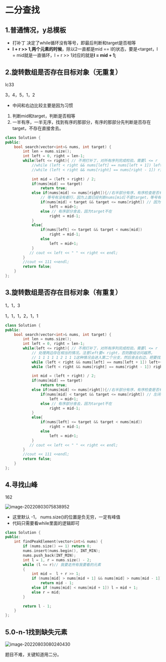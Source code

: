 # 二分查找

## 1.普通情况，y总模板

+ 打补丁 决定了while循环没有等号，即最后判断和target是否相等
+ **l + r >> 1,两个元素的时候**，除以2一直都是mid == l的状态，要是<target，l = mid就是一直循环，l + r >> 1对应的就是**l = mid + 1;**

## 2.旋转数组是否存在目标对象（无重复）

lc33

3，4，5，1，2

+ 中间和右边比较主要是因为习惯



1. 判断mid和target，判断是否相等
2. 一半有序，一半无序，找到有序的那部分，有序的那部分先判断是否存在target，不存在直接舍去。

```cpp
class Solution {
public:
    bool search(vector<int>& nums, int target) {
        int len = nums.size();
        int left = 0, right = len-1;
        while(left <= right){ // 不用打补丁，对所有序列完成检验。需要l <= r
            //while (left < right && nums[left] == nums[left + 1]) left++;
            //while (left < right && nums[right] == nums[right - 1]) right--;
          
            int mid = (left + right) / 2;
            if(nums[mid] == target)
                return true;
            else if(nums[mid] <= nums[right]){//右半部分有序，有序检查是否有target，没有直接舍去，排除法
                // 等号有没有都行，因为上面已经判断nums[mid]不是target，等号有，可以
                if(nums[mid] < target && target <= nums[right]) // 因为nums[mid]不等于target，所以nums[mid] < target，下面也是这样。
                    left = mid+1;
                else // 有序部分舍去，因为target不在
                    right = mid-1;
            }
            else{
                if(nums[left] <= target && target < nums[mid])
                    right = mid-1;
                else
                    left = mid+1;
            }
           // cout << left << " " << right << endl;
        }
        //cout << 111 <<endl;
        return false;
    }
};

```

## 3.旋转数组是否存在目标对象（有重复）

1，1，3

1，1，1，2，1，1



```cpp
class Solution {
public:
    bool search(vector<int>& nums, int target) {
        int len = nums.size();
        int left = 0, right = len-1;
        while(left <= right){ // 不用打补丁，对所有序列完成检验。需要l <= r
            // 处理两边存在相当的情况。注意left要< right，否则数组访问越界。
            // 1 1 1 1 1 2 1 1 1这种情况会进入第二个分支，然后舍去右边，把要找的2给舍去了，必须对两边剔除。
            while (left < right && nums[left] == nums[left + 1]) left++;
            while (left < right && nums[right] == nums[right - 1]) right--;
          
            int mid = (left + right) / 2;
            if(nums[mid] == target)
                return true;
            else if(nums[mid] <= nums[right]){//右半部分有序，有序检查是否有target，没有直接舍去右边有序的部分，排除法，还有就是等号有没有不影响，最后都会过掉nums[mid]
                if(nums[mid] < target && target <= nums[right]) // 左闭右开
                    left = mid+1;
                else // 有序部分舍去，因为target不在
                    right = mid-1;
            }
            else{
                if(nums[left] <= target && target < nums[mid])
                    right = mid-1;
                else
                    left = mid+1;
            }
           // cout << left << " " << right << endl;
        }
        //cout << 111 <<endl;
        return false;
    }
};

```



## 4.寻找山峰

162

![image-20220803075838952](E:\study\算法整理\typera_image\image-20220803075838952.png)

+ 这里默认 -1， nums.size()的位置是负无穷，一定有峰值
+ 代码只需要看while里面的逻辑即可

```cpp
class Solution {
public:
    int findPeakElement(vector<int>& nums) {
        if (nums.size() == 1) return 0;
        nums.insert(nums.begin(), INT_MIN);
        nums.push_back(INT_MIN);
        int l = 1, r = nums.size() - 2;
        while (l <= r)// 我要走所有我要看的元素
        {
            int mid =  l + r >> 1;
            if (nums[mid] > nums[mid + 1] && nums[mid] > nums[mid - 1])
                return mid - 1;
            else if (nums[mid] < nums[mid + 1]) l = mid + 1;
            else r = mid;
        }
        
        return l - 1;
    }
};	
```



## 5.0-n-1找到缺失元素

![image-20220803080240430](E:\study\算法整理\typera_image\image-20220803080240430.png)

题目不难，关键知道用二分。